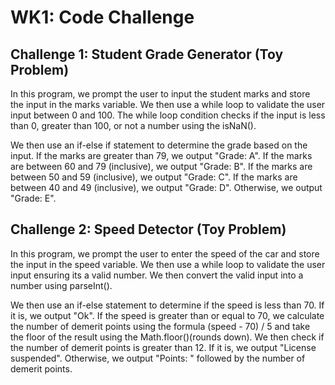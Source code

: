 # WK1: Code Challenge

## Challenge 1: Student Grade Generator (Toy Problem)

In this program, we prompt the user to input the student marks and store the input in the marks variable.
We then use a while loop to validate the user input between 0 and 100. The while loop condition checks if the input is less than 0, greater than 100, or not a number using the isNaN().

We then use an if-else if statement to determine the grade based on the input. 
If the marks are greater than 79, we output "Grade: A". If the marks are between 60 and 79 (inclusive), we output "Grade: B". 
If the marks are between 50 and 59 (inclusive), we output "Grade: C". If the marks are between 40 
and 49 (inclusive), we output "Grade: D". Otherwise, we output "Grade: E".

## Challenge 2: Speed Detector (Toy Problem)

In this program, we prompt the user to enter the speed of the car and store the input in the speed variable.
We then use a while loop to validate the user input ensuring its a valid number. We then convert the valid input into a number
using parseInt().

We then use an if-else statement to determine if the speed is less than 70. If it is, we output "Ok".
If the speed is greater than or equal to 70, we calculate the number of demerit points using the 
formula (speed - 70) / 5 and take the floor of the result using the Math.floor()(rounds down). 
We then check if the number of demerit points is greater than 12. If it is, we output "License suspended". 
Otherwise, we output "Points: " followed by the number of demerit points.
